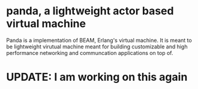 # panda, a lightweight actor based virtual machine

Panda is a implementation of BEAM, Erlang's virtual machine. It is meant to be lightweight virutual machine meant for building customizable and high performance networking and communcation applications on top of.
# UPDATE: I am working on this again
